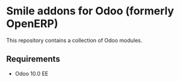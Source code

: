 Smile addons for Odoo (formerly OpenERP)
========================

This repository contains a collection of Odoo modules.

Requirements
------------------------

* Odoo 10.0 EE
